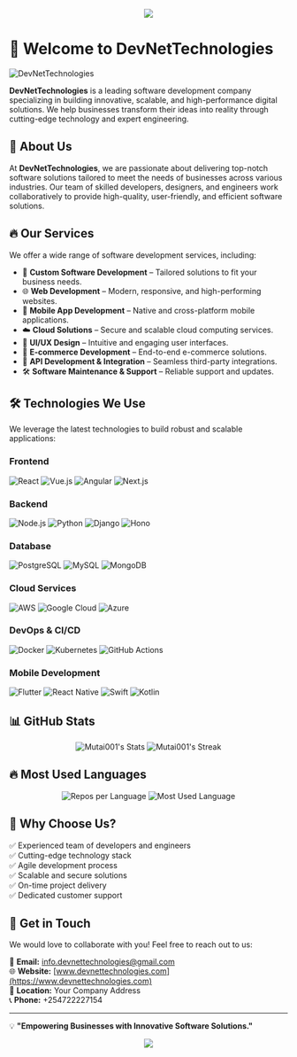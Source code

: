 <p align="center">
  <img src="https://capsule-render.vercel.app/api?type=waving&color=gradient&height=100&section=header"/>
</p>

# 👋 Welcome to DevNetTechnologies

![DevNetTechnologies](https://your-logo-url.com/logo.png)

**DevNetTechnologies** is a leading software development company specializing in building innovative, scalable, and high-performance digital solutions. We help businesses transform their ideas into reality through cutting-edge technology and expert engineering.

## 🚀 About Us
At **DevNetTechnologies**, we are passionate about delivering top-notch software solutions tailored to meet the needs of businesses across various industries. Our team of skilled developers, designers, and engineers work collaboratively to provide high-quality, user-friendly, and efficient software solutions.

## 🔥 Our Services
We offer a wide range of software development services, including:
- 🚀 **Custom Software Development** – Tailored solutions to fit your business needs.
- 🌐 **Web Development** – Modern, responsive, and high-performing websites.
- 📱 **Mobile App Development** – Native and cross-platform mobile applications.
- ☁️ **Cloud Solutions** – Secure and scalable cloud computing services.
- 🎨 **UI/UX Design** – Intuitive and engaging user interfaces.
- 🛒 **E-commerce Development** – End-to-end e-commerce solutions.
- 🔗 **API Development & Integration** – Seamless third-party integrations.
- 🛠 **Software Maintenance & Support** – Reliable support and updates.

## 🛠️ Technologies We Use
We leverage the latest technologies to build robust and scalable applications:
### **Frontend**
![React](https://img.shields.io/badge/React-20232A?style=for-the-badge&logo=react&logoColor=61DAFB)
![Vue.js](https://img.shields.io/badge/Vue.js-35495E?style=for-the-badge&logo=vuedotjs&logoColor=4FC08D)
![Angular](https://img.shields.io/badge/Angular-DD0031?style=for-the-badge&logo=angular&logoColor=white)
![Next.js](https://img.shields.io/badge/Next.js-000000?style=for-the-badge&logo=nextdotjs&logoColor=white)

### **Backend**
![Node.js](https://img.shields.io/badge/Node.js-43853D?style=for-the-badge&logo=nodedotjs&logoColor=white)
![Python](https://img.shields.io/badge/Python-3776AB?style=for-the-badge&logo=python&logoColor=white)
![Django](https://img.shields.io/badge/Django-092E20?style=for-the-badge&logo=django&logoColor=white)
![Hono](https://img.shields.io/badge/Hono-F50?style=for-the-badge&logo=hono&logoColor=white)

### **Database**
![PostgreSQL](https://img.shields.io/badge/PostgreSQL-316192?style=for-the-badge&logo=postgresql&logoColor=white)
![MySQL](https://img.shields.io/badge/MySQL-4479A1?style=for-the-badge&logo=mysql&logoColor=white)
![MongoDB](https://img.shields.io/badge/MongoDB-4EA94B?style=for-the-badge&logo=mongodb&logoColor=white)

### **Cloud Services**
![AWS](https://img.shields.io/badge/AWS-232F3E?style=for-the-badge&logo=amazonaws&logoColor=white)
![Google Cloud](https://img.shields.io/badge/Google_Cloud-4285F4?style=for-the-badge&logo=googlecloud&logoColor=white)
![Azure](https://img.shields.io/badge/Azure-0078D4?style=for-the-badge&logo=microsoftazure&logoColor=white)

### **DevOps & CI/CD**
![Docker](https://img.shields.io/badge/Docker-2496ED?style=for-the-badge&logo=docker&logoColor=white)
![Kubernetes](https://img.shields.io/badge/Kubernetes-326CE5?style=for-the-badge&logo=kubernetes&logoColor=white)
![GitHub Actions](https://img.shields.io/badge/GitHub_Actions-2088FF?style=for-the-badge&logo=githubactions&logoColor=white)

### **Mobile Development**
![Flutter](https://img.shields.io/badge/Flutter-02569B?style=for-the-badge&logo=flutter&logoColor=white)
![React Native](https://img.shields.io/badge/React_Native-20232A?style=for-the-badge&logo=react&logoColor=61DAFB)
![Swift](https://img.shields.io/badge/Swift-FA7343?style=for-the-badge&logo=swift&logoColor=white)
![Kotlin](https://img.shields.io/badge/Kotlin-0095D5?style=for-the-badge&logo=kotlin&logoColor=white)

## 📊 GitHub Stats
<p align="center">
  <img src="https://github-readme-stats.vercel.app/api?username=Mutai001&theme=tokyonight&show_icons=true&hide_border=true&count_private=true" alt="Mutai001's Stats" />
  <img src="https://github-readme-streak-stats.herokuapp.com/?user=Mutai001&theme=tokyonight&hide_border=true" alt="Mutai001's Streak" />
</p>

## 🔥 Most Used Languages
<p align="center">
  <img src="https://github-profile-summary-cards.vercel.app/api/cards/repos-per-language?username=Mutai001&theme=tokyonight" alt="Repos per Language"/>
  <img src="https://github-profile-summary-cards.vercel.app/api/cards/most-commit-language?username=Mutai001&theme=tokyonight" alt="Most Used Language"/>
</p>

## 🎯 Why Choose Us?
✅ Experienced team of developers and engineers  
✅ Cutting-edge technology stack  
✅ Agile development process  
✅ Scalable and secure solutions  
✅ On-time project delivery  
✅ Dedicated customer support  

## 📌 Get in Touch
We would love to collaborate with you! Feel free to reach out to us:

📧 **Email:** [info.devnettechnologies@gmail.com](mailto:contact@devnettechnologies.com)  
🌐 **Website:** [www.devnettechnologies.com](https://www.devnettechnologies.com)  
📍 **Location:** Your Company Address  
📞 **Phone:** +254722227154

---

💡 **"Empowering Businesses with Innovative Software Solutions."**

<p align="center">
  <img src="https://capsule-render.vercel.app/api?type=waving&color=gradient&height=100&section=footer"/>
</p>

